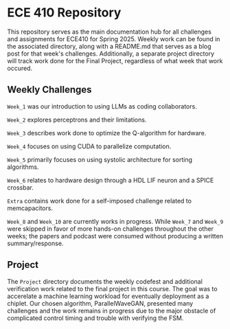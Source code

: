 # ECE 410 Repository #
This repository serves as the main documentation hub for all challenges and assignments for ECE410 for Spring 2025. Weekly work can be found in the associated directory, along with a README.md that serves as a blog post for that week's challenges. Additionally, a separate project directory will track work done for the Final Project, regardless of what week that work occured. 

## Weekly Challenges ##
```Week_1``` was our introduction to using LLMs as coding collaborators.

```Week_2``` explores perceptrons and their limitations.

```Week_3``` describes work done to optimize the Q-algorithm for hardware.

```Week_4``` focuses on using CUDA to parallelize computation.

```Week_5``` primarily focuses on using systolic architecture for sorting algorithms.

```Week_6``` relates to hardware design through a HDL LIF neuron and a SPICE crossbar.

```Extra``` contains work done for a self-imposed challenge related to memcapacitors.

```Week_8``` and ```Week_10``` are currently works in progress. While ```Week_7``` and ```Week_9``` were skipped in favor of more hands-on challenges throughout the other weeks; the papers and podcast were consumed without producing a written summary/response.

## Project ##
The ```Project``` directory documents the weekly codefest and additional verification work related to the final project in this course. The goal was to accerelate a machine learning workload for eventually deployment as a chiplet. Our chosen algorithm, ParallelWaveGAN, presented many challenges and the work remains in progress due to the major obstacle of complicated control timing and trouble with verifying the FSM.
